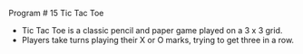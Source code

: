 Program # 15 Tic Tac Toe

- Tic Tac Toe is a classic pencil and paper game played on a 3 x 3 grid.
- Players take turns playing their X or O marks, trying to get three in a row.
